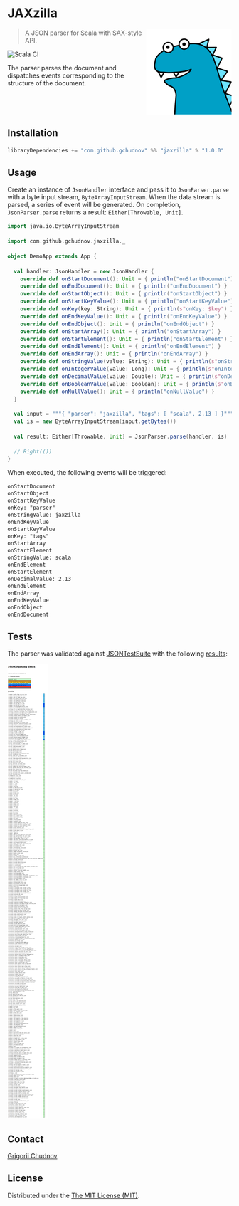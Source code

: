 # JAXzilla

<img src="res/images/jaxzilla.png" width="192px" height="192px" align="right" />

> A JSON parser for Scala with SAX-style API.

![Scala CI](https://github.com/gchudnov/jaxzilla/workflows/Scala%20CI/badge.svg)

The parser parses the document and dispatches events corresponding to the structure of the document.

<br clear="right" /><!-- Turn off the wrapping for the logo image. -->

## Installation

```scala
libraryDependencies += "com.github.gchudnov" %% "jaxzilla" % "1.0.0"
```

## Usage

Create an instance of `JsonHandler` interface and pass it to `JsonParser.parse` with a byte input stream, `ByteArrayInputStream`.
When the data stream is parsed, a series of event will be generated. On completion, `JsonParser.parse` returns a result: `Either[Throwable, Unit]`.

```scala
import java.io.ByteArrayInputStream

import com.github.gchudnov.jaxzilla._

object DemoApp extends App {

  val handler: JsonHandler = new JsonHandler {
    override def onStartDocument(): Unit = { println("onStartDocument") }
    override def onEndDocument(): Unit = { println("onEndDocument") }
    override def onStartObject(): Unit = { println("onStartObject") }
    override def onStartKeyValue(): Unit = { println("onStartKeyValue") }
    override def onKey(key: String): Unit = { println(s"onKey: $key") }
    override def onEndKeyValue(): Unit = { println("onEndKeyValue") }
    override def onEndObject(): Unit = { println("onEndObject") }
    override def onStartArray(): Unit = { println("onStartArray") }
    override def onStartElement(): Unit = { println("onStartElement") }
    override def onEndElement(): Unit = { println("onEndElement") }
    override def onEndArray(): Unit = { println("onEndArray") }
    override def onStringValue(value: String): Unit = { println(s"onStringValue: $value") }
    override def onIntegerValue(value: Long): Unit = { println(s"onIntegerValue: $value") }
    override def onDecimalValue(value: Double): Unit = { println(s"onDecimalValue: $value") }
    override def onBooleanValue(value: Boolean): Unit = { println(s"onBooleanValue: $value") }
    override def onNullValue(): Unit = { println("onNullValue") }
  }

  val input = """{ "parser": "jaxzilla", "tags": [ "scala", 2.13 ] }"""
  val is = new ByteArrayInputStream(input.getBytes())

  val result: Either[Throwable, Unit] = JsonParser.parse(handler, is)

  // Right(())
}
```

When executed, the following events will be triggered:

```text
onStartDocument
onStartObject
onStartKeyValue
onKey: "parser"
onStringValue: jaxzilla
onEndKeyValue
onStartKeyValue
onKey: "tags"
onStartArray
onStartElement
onStringValue: scala
onEndElement
onStartElement
onDecimalValue: 2.13
onEndElement
onEndArray
onEndKeyValue
onEndObject
onEndDocument
```

## Tests

The parser was validated against [JSONTestSuite](https://github.com/nst/JSONTestSuite) with the following [results](res/report/report.html):

![jaxzilla-test-results](res/report/jaxzilla-test-results.png)



## Contact

[Grigorii Chudnov](mailto:g.chudnov@gmail.com)

## License

Distributed under the [The MIT License (MIT)](LICENSE).
